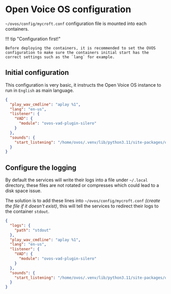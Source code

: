 # Open Voice OS configuration

`~/ovos/config/mycroft.conf` configuration file is mounted into each containers.

!!! tip "Configuration first!"

    Before deploying the containers, it is recommended to set the OVOS configuration to make sure the containers initial start has the correct settings such as the `lang` for example.

## Initial configuration

This configuration is very basic, it instructs the Open Voice OS instance to run in `English` as main language.

```json title="~/ovos/config/mycroft.conf"
{
  "play_wav_cmdline": "aplay %1",
  "lang": "en-us",
  "listener": {
    "VAD": {
      "module": "ovos-vad-plugin-silero"
    }
  },
  "sounds": {
    "start_listening": "/home/ovos/.venv/lib/python3.11/site-packages/ovos_dinkum_listener/res/snd/start_listening.wav"
  }
}
```

## Configure the logging

By default the services will write their logs into a file under `~/.local` directory, these files are not rotated or compresses which could lead to a disk space issue.

The solution is to add these lines into `~/ovos/config/mycroft.conf` *(create the file if it doesn't exist)*, this will tell the services to redirect their logs to the container `stdout`.

```json title="~/ovos/config/mycroft.conf"
{
  "logs": {
    "path": "stdout"
  },
  "play_wav_cmdline": "aplay %1",
  "lang": "en-us",
  "listener": {
    "VAD": {
      "module": "ovos-vad-plugin-silero"
    }
  },
  "sounds": {
    "start_listening": "/home/ovos/.venv/lib/python3.11/site-packages/ovos_dinkum_listener/res/snd/start_listening.wav"
  }
}
```
